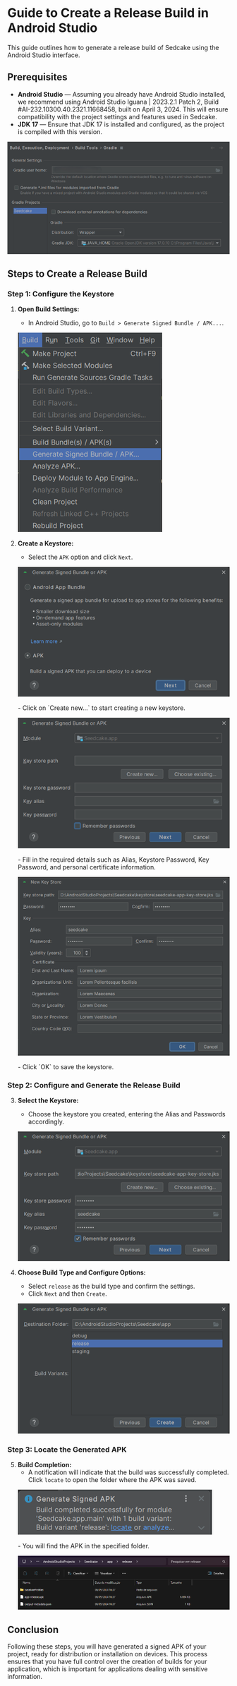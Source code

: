 # Guide to Create a Release Build in Android Studio

This guide outlines how to generate a release build of Sedcake using the Android Studio interface.

## Prerequisites

- **Android Studio** — Assuming you already have Android Studio installed, we recommend using Android Studio Iguana | 2023.2.1 Patch 2, Build #AI-232.10300.40.2321.11668458, built on April 3, 2024. This will ensure compatibility with the project settings and features used in Sedcake.
- **JDK 17** — Ensure that JDK 17 is installed and configured, as the project is compiled with this version.
<p><img src="sources/wiki/build/build-0.png" alt="JDK 17" /></p>

## Steps to Create a Release Build

### Step 1: Configure the Keystore

1. **Open Build Settings:**
   - In Android Studio, go to `Build > Generate Signed Bundle / APK...`.
   <p><img src="sources/wiki/build/build-1.png" alt="Build Settings" /></p>

2. **Create a Keystore:**
   - Select the `APK` option and click `Next`.
   <p><img src="sources/wiki/build/build-2.png" alt="APK Selection" /></p>
   - Click on `Create new...` to start creating a new keystore.
   <p><img src="sources/wiki/build/build-3.png" alt="Create Keystore" /></p>
   - Fill in the required details such as Alias, Keystore Password, Key Password, and personal certificate information.
   <p><img src="sources/wiki/build/build-4.png" alt="Keystore Details" /></p>
   - Click `OK` to save the keystore.

### Step 2: Configure and Generate the Release Build

3. **Select the Keystore:**
   - Choose the keystore you created, entering the Alias and Passwords accordingly.
   <p><img src="sources/wiki/build/build-5.png" alt="Keystore Selection" /></p>

4. **Choose Build Type and Configure Options:**
   - Select `release` as the build type and confirm the settings.
   - Click `Next` and then `Create`.
   <p><img src="sources/wiki/build/build-6.png" alt="Build Configuration" /></p>

### Step 3: Locate the Generated APK

5. **Build Completion:**
   - A notification will indicate that the build was successfully completed. Click `locate` to open the folder where the APK was saved.
   <p><img src="sources/wiki/build/build-7.png" alt="Build Completed" /></p>
   - You will find the APK in the specified folder.
   <p><img src="sources/wiki/build/build-8.png" alt="Locate APK" /></p>

## Conclusion

Following these steps, you will have generated a signed APK of your project, ready for distribution or installation on devices. This process ensures that you have full control over the creation of builds for your application, which is important for applications dealing with sensitive information.
